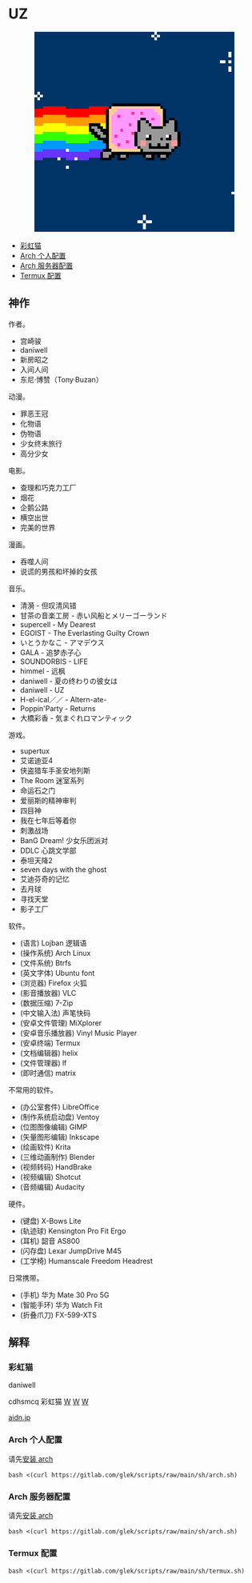 # UZ


<p align="center">
  <img src="img/PopTartCat.gif" alt="Nyan Cat">
</p>

- [彩虹猫](#彩虹猫)
- [Arch 个人配置](#Arch-个人配置)
- [Arch 服务器配置](#Arch-服务器配置)
- [Termux 配置](#Termux-配置)


## 神作 ##

作者。

- 宫崎骏
- daniwell
- 新房昭之
- 入间人间
- 东尼·博赞（Tony·Buzan）

动漫。

- 罪恶王冠
- 化物语
- 伪物语
- 少女终末旅行
- 高分少女

电影。

- 查理和巧克力工厂
- 烟花
- 企鹅公路
- 横空出世
- 完美的世界

漫画。

- 吞噬人间
- 说谎的男孩和坏掉的女孩

音乐。

- 清漪 - 但叹清风错
- 甘茶の音楽工房 - 赤い风船とメリーゴーランド
- supercell - My Dearest
- EGOIST - The Everlasting Guilty Crown
- いとうかなこ - アマデウス
- GALA - 追梦赤子心
- SOUNDORBIS - LIFE
- himmel - 远枫
- daniwell - 夏の终わりの彼女は
- daniwell - UZ
- H-el-ical／／ - Altern-ate-
- Poppin'Party - Returns
- 大橋彩香 - 気まぐれロマンティック

游戏。

- supertux
- 艾诺迪亚4
- 侠盗猎车手圣安地列斯
- The Room 迷室系列
- 命运石之门
- 爱丽斯的精神审判
- 四目神
- 我在七年后等着你
- 刺激战场
- BanG Dream! 少女乐团派对
- DDLC 心跳文学部
- 泰坦天降2
- seven days with the ghost
- 艾迪芬奇的记忆
- 去月球
- 寻找天堂
- 影子工厂

软件。

- (语言) Lojban 逻辑语
- (操作系统) Arch Linux
- (文件系统) Btrfs
- (英文字体) Ubuntu font
- (浏览器) Firefox 火狐
- (影音播放器) VLC
- (数据压缩) 7-Zip
- (中文输入法) 声笔快码
- (安卓文件管理) MiXplorer
- (安卓音乐播放器) Vinyl Music Player
- (安卓终端) Termux
- (文档编辑器) helix
- (文件管理器) lf
- (即时通信) matrix

不常用的软件。

- (办公室套件) LibreOffice
- (制作系统启动盘) Ventoy
- (位图图像编辑) GIMP
- (矢量图形编辑) Inkscape
- (绘画软件) Krita
- (三维动画制作) Blender
- (视频转码) HandBrake
- (视频编辑) Shotcut
- (音频编辑) Audacity

硬件。

- (键盘) X-Bows Lite
- (轨迹球) Kensington Pro Fit Ergo
- (耳机) 韶音 AS800
- (闪存盘) Lexar JumpDrive M45
- (工学椅) Humanscale Freedom Headrest

日常携带。

- (手机) 华为 Mate 30 Pro 5G
- (智能手环) 华为 Watch Fit
- (折叠爪刀) FX-599-XTS


## 解释 ##


### 彩虹猫 ###

daniwell

cdhsmcq 彩虹猫
[W](http://www.nyan.cat/)
[W](https://www.webcitation.org/6AX4J3pMz?url=http://www.prguitarman.com/index.php?id=348)
[W](https://www.youtube.com/watch?v=QH2-TGUlwu4)

[aidn.jp](https://aidn.jp/)


### Arch 个人配置 ###

请先[安装 arch](arch.md)

```shell
bash <(curl https://gitlab.com/glek/scripts/raw/main/sh/arch.sh)
```


### Arch 服务器配置 ###

请先[安装 arch](archv.md)

```shell
bash <(curl https://gitlab.com/glek/scripts/raw/main/sh/arch.sh)
```


### Termux 配置 ###

```shell
bash <(curl https://gitlab.com/glek/scripts/raw/main/sh/termux.sh)
```
